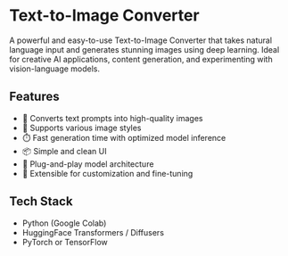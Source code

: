 # Text-to-Image Converter

A powerful and easy-to-use Text-to-Image Converter that takes natural language input and generates stunning images using deep learning. Ideal for creative AI applications, content generation, and experimenting with vision-language models.

## Features

- 🧠 Converts text prompts into high-quality images
- 🎨 Supports various image styles
- ⏱️ Fast generation time with optimized model inference
- 📦 Simple and clean UI
- 🧩 Plug-and-play model architecture
- 🔧 Extensible for customization and fine-tuning

## Tech Stack

- Python (Google Colab)
- HuggingFace Transformers / Diffusers
- PyTorch or TensorFlow
